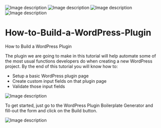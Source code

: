 ![Image description](https://img.shields.io/github/license/dennis2018/How-to-Build-a-WordPress-Plugin)  ![Image description](https://img.shields.io/github/issues/dennis2018/How-to-Build-a-WordPress-Plugin)  ![Image description](https://img.shields.io/github/forks/dennis2018/How-to-Build-a-WordPress-Plugin)  ![Image description](https://img.shields.io/github/stars/dennis2018/How-to-Build-a-WordPress-Plugin) 


# How-to-Build-a-WordPress-Plugin
How to Build a WordPress Plugin

The plugin we are going to make in this tutorial will help automate some of the most usual functions developers do when creating a new WordPress project. By the end of this tutorial you will know how to:

- Setup a basic WordPress plugin page
- Create custom input fields on that plugin page
- Validate those input fields

![Image description](https://cdn.scotch.io/scotchy-uploads/2015/08/wp-cleanup-what-we-are-doing1.jpg)


To get started, just go to the WordPress Plugin Boilerplate Generator and fill-out the form and click on the Build button.

![Image description](https://www.dennismburu.tech/wp-content/uploads/2019/11/plugin-generator.png)
